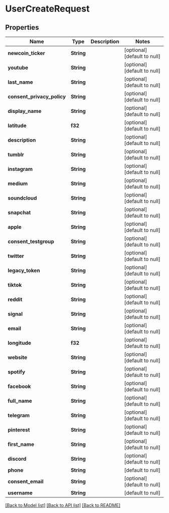 # UserCreateRequest

## Properties
Name | Type | Description | Notes
------------ | ------------- | ------------- | -------------
**newcoin_ticker** | **String** |  | [optional] [default to null]
**youtube** | **String** |  | [optional] [default to null]
**last_name** | **String** |  | [optional] [default to null]
**consent_privacy_policy** | **String** |  | [optional] [default to null]
**display_name** | **String** |  | [optional] [default to null]
**latitude** | **f32** |  | [optional] [default to null]
**description** | **String** |  | [optional] [default to null]
**tumblr** | **String** |  | [optional] [default to null]
**instagram** | **String** |  | [optional] [default to null]
**medium** | **String** |  | [optional] [default to null]
**soundcloud** | **String** |  | [optional] [default to null]
**snapchat** | **String** |  | [optional] [default to null]
**apple** | **String** |  | [optional] [default to null]
**consent_testgroup** | **String** |  | [optional] [default to null]
**twitter** | **String** |  | [optional] [default to null]
**legacy_token** | **String** |  | [optional] [default to null]
**tiktok** | **String** |  | [optional] [default to null]
**reddit** | **String** |  | [optional] [default to null]
**signal** | **String** |  | [optional] [default to null]
**email** | **String** |  | [optional] [default to null]
**longitude** | **f32** |  | [optional] [default to null]
**website** | **String** |  | [optional] [default to null]
**spotify** | **String** |  | [optional] [default to null]
**facebook** | **String** |  | [optional] [default to null]
**full_name** | **String** |  | [optional] [default to null]
**telegram** | **String** |  | [optional] [default to null]
**pinterest** | **String** |  | [optional] [default to null]
**first_name** | **String** |  | [optional] [default to null]
**discord** | **String** |  | [optional] [default to null]
**phone** | **String** |  | [default to null]
**consent_email** | **String** |  | [optional] [default to null]
**username** | **String** |  | [default to null]

[[Back to Model list]](../README.md#documentation-for-models) [[Back to API list]](../README.md#documentation-for-api-endpoints) [[Back to README]](../README.md)


